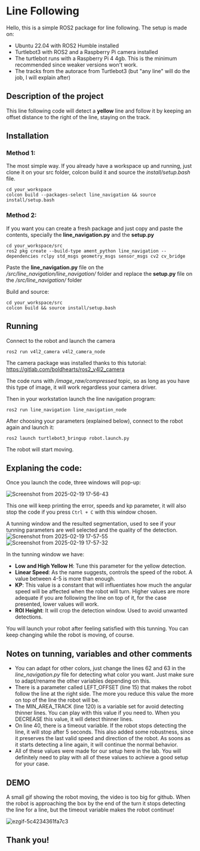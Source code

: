 # Line Following
Hello, this is a simple ROS2 package for line following. The setup is made on:

- Ubuntu 22.04 with ROS2 Humble installed
- Turtlebot3 with ROS2 and a Raspberry Pi camera installed
- The turtlebot runs with a Raspberry Pi 4 4gb. This is the minimum recommended since weaker versions won't work. 
- The tracks from the autorace from Turtlebot3 (but "any line" will do the job, I will explain after)


## Description of the project

This line following code will detect a **yellow** line and follow it by keeping an offset distance to the right of the line, staying on the track.


## Installation

### Method 1:

The most simple way. If you already have a workspace up and running, just clone it on your src folder, colcon build it and source the *install/setup.bash* file.

```
cd your_workspace
colcon build --packages-select line_navigation && source install/setup.bash
```

### Method 2:

If you want you can create a fresh package and just copy and paste the contents, specially the **line_navigation.py** and the **setup.py**

```
cd your_workspace/src
ros2 pkg create --build-type ament_python line_navigation --dependencies rclpy std_msgs geometry_msgs sensor_msgs cv2 cv_bridge
```
Paste the **line_navigation.py** file on the */src/line_navigation/line_navigation/* folder and replace the **setup.py** file on the */src/line_navigation/* folder

Build and source:
```
cd your_workspace/src
colcon build && source install/setup.bash
```

## Running

Connect to the robot and launch the camera
```
ros2 run v4l2_camera v4l2_camera_node
```
The camera package was installed thanks to this tutorial:
https://gitlab.com/boldhearts/ros2_v4l2_camera

The code runs with */image_raw/compressed* topic, so as long as you have this type of image, it will work regardless your camera driver.

Then in your workstation launch the line navigation program:
```
ros2 run line_navigation line_navigation_node
```
After choosing your parameters (explained below), connect to the robot again and launch it:
```
ros2 launch turtlebot3_bringup robot.launch.py
```

The robot will start moving.

## Explaning the code:

Once you launch the code, three windows will pop-up:

![Screenshot from 2025-02-19 17-56-43](https://github.com/user-attachments/assets/d8ce5113-9b7c-4006-a387-770f8064b698)

This one will keep printing the error, speeds and kp parameter, it will also stop the code if you press ```Ctrl + C``` with this window chosen.

A tunning window and the resulted segmentation, used to see if your tunning parameters are well selected and the quality of the detection. <br><hl>
![Screenshot from 2025-02-19 17-57-55](https://github.com/user-attachments/assets/964745a9-a17a-4ef1-9499-01933032cf5e)
![Screenshot from 2025-02-19 17-57-32](https://github.com/user-attachments/assets/c7fb1d55-fdab-471a-9f1e-e9b3648a1e8b)


In the tunning window we have:
- **Low and High Yellow H**: Tune this parameter for the yellow detection.
- **Linear Speed**: As the name suggests, controls the speed of the robot. A value between 4-5 is more than enough.
- **KP**: This value is a constant that will influentiates how much the angular speed will be affected when the robot will turn. Higher values are more adequate if you are following the line on top of it, for the case presented, lower values will work.
- **ROI Height**: It will crop the detection window. Used to avoid unwanted detections.

You will launch your robot after feeling satisfied with this tunning. You can keep changing while the robot is moving, of course.

## Notes on tunning, variables and other comments
- You can adapt for other colors, just change the lines 62 and 63 in the *line_navigation.py* file for detecting what color you want. Just make sure to adapt/rename the other variables depending on this.
- There is a parameter called LEFT_OFFSET (line 15) that makes the robot follow the line at the right side. The more you reduce this value the more on top of the line the robot will be.
- The MIN_AREA_TRACK (line 120) is a variable set for avoid detecting thinner lines. You can play with this value if you need to. When you DECREASE this value, it will detect thinner lines.
- On line 40, there is a timeout variable. If the robot stops detecting the line, it will stop after 5 seconds. This also added some robustness, since it preserves the last valid speed and direction of the robot. As soons as it starts detecting a line again, it will continue the normal behavior.
- All of these values were made for our setup here in the lab. You will definitely need to play with all of these values to achieve a good setup for your case.

## DEMO
A small gif showing the robot moving, the video is too big for github. When the robot is approaching the box by the end of the turn it stops detecting the line for a line, but the timeout variable makes the robot continue!

![ezgif-5c4234361fa7c3](https://github.com/user-attachments/assets/4af3fc61-7b20-41eb-9a07-5bffb74da0a8)


## Thank you!
